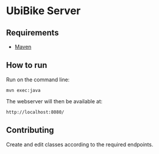 # UbiBike Server

## Requirements

* [Maven](https://maven.apache.org/)

## How to run

Run on the command line:

```
mvn exec:java
```

The webserver will then be available at:

```
http://localhost:8080/
```

## Contributing

Create and edit classes according to the required endpoints.

